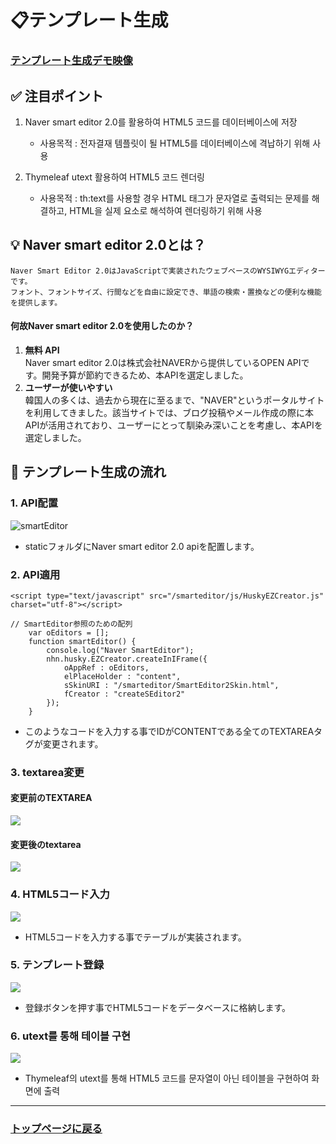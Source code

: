 # 📋テンプレート生成

### <a href="https://youtu.be/v9N_6WpRXqg">テンプレート生成デモ映像</a>

## ✅ 注目ポイント

 1. Naver smart editor 2.0를 활용하여 HTML5 코드를 데이터베이스에 저장
    - 사용목적 : 전자결재 템플릿이 될 HTML5를 데이터베이스에 격납하기 위해 사용 
      
 2. Thymeleaf utext 활용하여 HTML5 코드 렌더링
    - 사용목적 : th:text를 사용할 경우 HTML 태그가 문자열로 출력되는 문제를 해결하고, HTML을 실제 요소로 해석하여 렌더링하기 위해 사용

## 💡 Naver smart editor 2.0とは？
  ```
Naver Smart Editor 2.0はJavaScriptで実装されたウェブベースのWYSIWYGエディターです。
フォント、フォントサイズ、行間などを自由に設定でき、単語の検索・置換などの便利な機能を提供します。
  ```
#### 何故Naver smart editor 2.0を使用したのか？
1. **無料 API** <br> Naver smart editor 2.0は株式会社NAVERから提供しているOPEN APIです。開発予算が節約できるため、本APIを選定しました。
2. **ユーザーが使いやすい** <br> 韓国人の多くは、過去から現在に至るまで、"NAVER"というポータルサイトを利用してきました。該当サイトでは、ブログ投稿やメール作成の際に本APIが活用されており、ユーザーにとって馴染み深いことを考慮し、本APIを選定しました。 

## 🔨 テンプレート生成の流れ

### 1. API配置
![smartEditor](https://github.com/leewoosang-hub/CollaVore/blob/master/images/static.png)  
  
- staticフォルダにNaver smart editor 2.0 apiを配置します。

### 2. API適用

```
<script type="text/javascript" src="/smarteditor/js/HuskyEZCreator.js" charset="utf-8"></script>

// SmartEditor参照のための配列
	var oEditors = [];
	function smartEditor() {
		console.log("Naver SmartEditor");
		nhn.husky.EZCreator.createInIFrame({
			oAppRef : oEditors,
			elPlaceHolder : "content",
			sSkinURI : "/smarteditor/SmartEditor2Skin.html",
			fCreator : "createSEditor2"
		});
	}
```

- このようなコードを入力する事でIDがCONTENTである全てのTEXTAREAタグが変更されます。

### 3. textarea変更

#### 変更前のTEXTAREA

<img src="https://github.com/leewoosang-hub/CollaVore/blob/master/images/before_textarea.png"/>

#### 変更後のtextarea

<p>
<img src="https://github.com/leewoosang-hub/CollaVore/blob/master/images/after_textarea.png" />
</p>

### 4. HTML5コード入力

<img src="https://github.com/user-attachments/assets/c17a1989-9023-4ba3-bc7b-a89d0263a3b2" />

- HTML5コードを入力する事でテーブルが実装されます。

### 5. テンプレート登録

<p>
<img src="https://github.com/leewoosang-hub/CollaVore/blob/master/images/table_DB.png" style:align="center" />
</p>

- 登録ボタンを押す事でHTML5コードをデータベースに格納します。

### 6. utext를 통해 테이블 구현

<img src="https://github.com/leewoosang-hub/CollaVore/blob/master/images/read_template.png">

- Thymeleaf의  utext를 통해 HTML5 코드를 문자열이 아닌 테이블을 구현하여 화면에 출력

---

### <a href="https://github.com/leewoosang-hub/CollaVore">トップページに戻る
